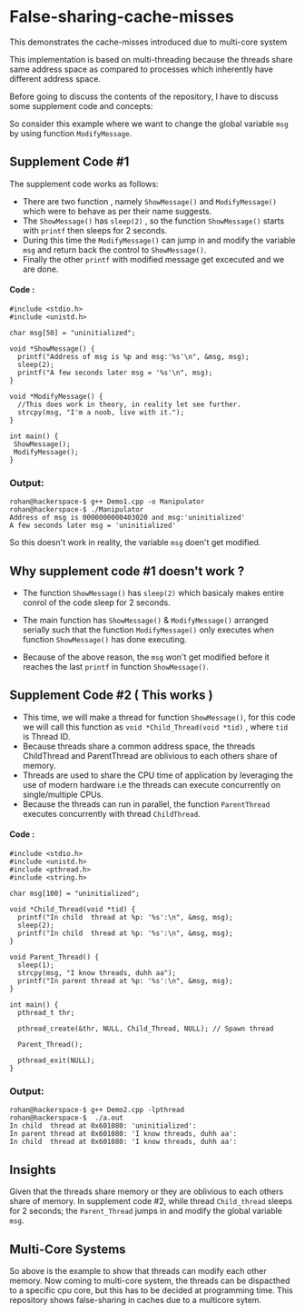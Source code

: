 # False-sharing-cache-misses
This demonstrates the cache-misses introduced due to multi-core system

This implementation is based on multi-threading because the threads share same address space as compared to processes which inherently have different address space.

Before going to discuss the contents of the repository, I have to discuss some supplement code and concepts:

So consider this example where we want to change the global variable  ```msg```  by using function ```ModifyMessage```. 

## Supplement Code #1

The supplement code works as follows:

* There are two function , namely ```ShowMessage()``` and ```ModifyMessage()``` which were to behave as per their name suggests.
* The ```ShowMessage()``` has ```sleep(2)```  , so the function ```ShowMessage()``` starts with ```printf``` then sleeps for 2 seconds.
* During this time the ```ModifyMessage()``` can jump in and modify the variable ```msg``` and return back the control to ```ShowMessage()```.
* Finally the other ```printf``` with modified message get excecuted and we are done.

#### Code :
```
#include <stdio.h>
#include <unistd.h>

char msg[50] = "uninitialized";

void *ShowMessage() {
  printf("Address of msg is %p and msg:'%s'\n", &msg, msg);
  sleep(2);
  printf("A few seconds later msg = '%s'\n", msg);
}

void *ModifyMessage() {
  //This does work in theory, in reality let see further.
  strcpy(msg, "I'm a noob, live with it.");
}

int main() {
 ShowMessage();
 ModifyMessage();
}
```
### Output:
```
rohan@hackerspace-$ g++ Demo1.cpp -o Manipulator  
rohan@hackerspace-$ ./Manipulator  
Address of msg is 0000000000403020 and msg:'uninitialized'  
A few seconds later msg = 'uninitialized'  
```
So this doesn't work in reality, the variable ```msg``` doen't get modified.

## Why supplement code #1 doesn't work ? 

* The function ```ShowMessage()```  has ```sleep(2)```  which basicaly makes entire conrol of the code sleep for 2 seconds.

* The main function has ```ShowMessage()``` & ```ModifyMessage()``` arranged serially such that the function  ```ModifyMessage()``` only executes when function ```ShowMessage()``` has done executing.

* Because of the above reason, the ```msg``` won't get modified before it reaches the last ```printf``` in function ```ShowMessage()```.

## Supplement Code #2 ( This works )

* This time, we will make a thread for function ```ShowMessage()```, for this code we will call this function as ```void *Child_Thread(void *tid)``` , where ```tid``` is Thread ID.
* Because threads share a common address space, the threads ChildThread and ParentThread are oblivious to each others share of memory.
* Threads are used to share the CPU time of application by leveraging the use of modern hardware i.e the threads can execute concurrently on single/multiple CPUs.
* Because the threads can run in parallel, the function ```ParentThread``` executes concurrently with thread ```ChildThread```.

#### Code :

```
#include <stdio.h>
#include <unistd.h>
#include <pthread.h>
#include <string.h>

char msg[100] = "uninitialized";

void *Child_Thread(void *tid) {
  printf("In child  thread at %p: '%s':\n", &msg, msg);
  sleep(2);
  printf("In child  thread at %p: '%s':\n", &msg, msg);
}

void Parent_Thread() {
  sleep(1);
  strcpy(msg, "I know threads, duhh aa");
  printf("In parent thread at %p: '%s':\n", &msg, msg);
}

int main() {
  pthread_t thr;

  pthread_create(&thr, NULL, Child_Thread, NULL); // Spawn thread

  Parent_Thread();

  pthread_exit(NULL);
}

```

### Output:
```
rohan@hackerspace-$ g++ Demo2.cpp -lpthread
rohan@hackerspace-$  ./a.out
In child  thread at 0x601080: 'uninitialized':
In parent thread at 0x601080: 'I know threads, duhh aa':
In child  thread at 0x601080: 'I know threads, duhh aa':
```

## Insights 

Given that the threads share memory or they are oblivious to each others share of memory. In supplement code #2, while thread ```Child_thread``` sleeps for 2 seconds; the ```Parent_Thread``` jumps in and modify the global variable ```msg```.

## Multi-Core Systems

So above is the example to show that threads can modify each other memory. Now coming to multi-core system, the threads can be dispacthed to a specific cpu core, but this has to be decided at programming time. This repository shows false-sharing in caches due to a multicore sytem.

